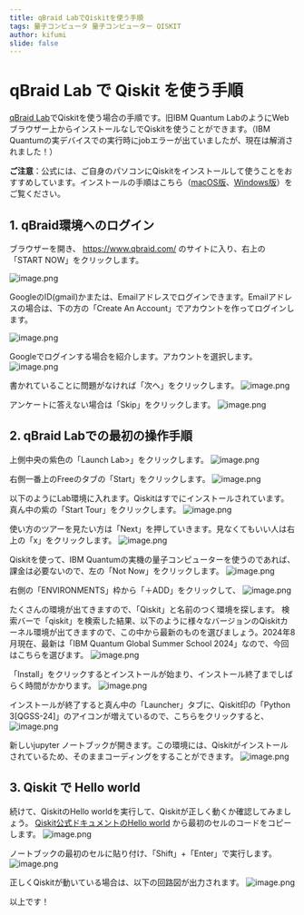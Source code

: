 ```yaml
---
title: qBraid LabでQiskitを使う手順
tags: 量子コンピュータ 量子コンピューター QISKIT
author: kifumi
slide: false
---
```

# qBraid Lab で Qiskit を使う手順
[qBraid Lab](https://www.qbraid.com/)でQiskitを使う場合の手順です。旧IBM Quantum LabのようにWebブラウザー上からインストールなしでQiskitを使うことができます。（IBM Quantumの実デバイスでの実行時にjobエラーが出ていましたが、現在は解消されました！）

**ご注意**：公式には、ご自身のパソコンにQiskitをインストールして使うことをおすすめしています。インストールの手順はこちら（[macOS版](install_mac.md)、[Windows版](install_win.md)）をご覧ください。

## 1. qBraid環境へのログイン
ブラウザーを開き、 https://www.qbraid.com/ のサイトに入り、右上の「START NOW」をクリックします。

![image.png](https://qiita-image-store.s3.ap-northeast-1.amazonaws.com/0/151117/288986d0-f689-802f-6d2e-4479a32a07c9.png)

GoogleのID(gmail)かまたは、Emailアドレスでログインできます。Emailアドレスの場合は、下の方の「Create An Account」でアカウントを作ってログインします。

![image.png](https://qiita-image-store.s3.ap-northeast-1.amazonaws.com/0/151117/d8d9a778-20ca-51be-7445-4cf350e0fc8a.png)

Googleでログインする場合を紹介します。アカウントを選択します。
![image.png](https://qiita-image-store.s3.ap-northeast-1.amazonaws.com/0/151117/26f3e914-586b-043e-5c7d-d0e09715425c.png)

書かれていることに問題がなければ「次へ」をクリックします。
![image.png](https://qiita-image-store.s3.ap-northeast-1.amazonaws.com/0/151117/2c38f21a-f1c1-add9-b40d-830c3cf3b7e9.png)

アンケートに答えない場合は「Skip」をクリックします。
![image.png](https://qiita-image-store.s3.ap-northeast-1.amazonaws.com/0/151117/d3733b37-e4f6-179e-e298-91a22859cbd1.png)


## 2. qBraid Labでの最初の操作手順
上側中央の紫色の「Launch Lab>」をクリックします。
![image.png](https://qiita-image-store.s3.ap-northeast-1.amazonaws.com/0/151117/29799381-b8ad-09f4-ec19-f6e96abc453d.png)

右側一番上のFreeのタブの「Start」をクリックします。
![image.png](https://qiita-image-store.s3.ap-northeast-1.amazonaws.com/0/151117/739bda57-6df6-747c-22ae-6ebdda223adf.png)

以下のようにLab環境に入れます。Qiskitはすでにインストールされています。真ん中の紫の「Start Tour」をクリックします。
![image.png](https://qiita-image-store.s3.ap-northeast-1.amazonaws.com/0/151117/b67cbb25-473d-3b5f-3ebd-0d2ddae89b16.png)


使い方のツアーを見たい方は「Next」を押していきます。見なくてもいい人は右上の「x」をクリックします。
![image.png](https://qiita-image-store.s3.ap-northeast-1.amazonaws.com/0/151117/d39a4eb0-2430-c38e-5d89-7ce53453e5fc.png)

Qiskitを使って、IBM Quantumの実機の量子コンピューターを使うのであれば、課金は必要ないので、左の「Not Now」をクリックします。
![image.png](https://qiita-image-store.s3.ap-northeast-1.amazonaws.com/0/151117/f28e62af-776d-a831-1f78-a9d91e580505.png)

右側の「ENVIRONMENTS」枠から「＋ADD」をクリックして、
![image.png](https://qiita-image-store.s3.ap-northeast-1.amazonaws.com/0/151117/931af54c-092c-678f-4d7d-29f70fb19de6.png)

たくさんの環境が出てきますので、「Qiskit」と名前のつく環境を探します。
検索バーで「qiskit」を検索した結果、以下のように様々なバージョンのQiskitカーネル環境が出てきますので、この中から最新のものを選びましょう。2024年8月現在、最新は「IBM Quantum Global Summer School 2024」なので、今回はこちらを選びます。
![image.png](https://qiita-image-store.s3.ap-northeast-1.amazonaws.com/0/151117/3bc6063c-495f-d3e7-7b9a-9287a22ab1e7.png)

「Install」をクリックするとインストールが始まり、インストール終了までしばらく時間がかかります。
![image.png](https://qiita-image-store.s3.ap-northeast-1.amazonaws.com/0/151117/9db02c64-2342-9fdf-17cb-2b00a8955d1b.png)

インストールが終了すると真ん中の「Launcher」タブに、Qiskit印の「Python 3[QGSS-24]」のアイコンが増えているので、こちらをクリックすると、
![image.png](https://qiita-image-store.s3.ap-northeast-1.amazonaws.com/0/151117/7245d828-3b80-4ec1-4515-81e01dcea8f2.png)

新しいjupyter ノートブックが開きます。この環境には、Qiskitがインストールされているため、そのままコーディングをすることができます。
![image.png](https://qiita-image-store.s3.ap-northeast-1.amazonaws.com/0/151117/b6e31ea8-7a3f-f77e-0ccd-814d6631e994.png)

## 3. Qiskit で Hello world
続けて、QiskitのHello worldを実行して、Qiskitが正しく動くか確認してみましょう。
[Qiskit公式ドキュメントのHello world](https://docs.quantum.ibm.com/start/hello-world) から最初のセルのコードをコピーします。
![image.png](https://qiita-image-store.s3.ap-northeast-1.amazonaws.com/0/151117/2ed9083d-715a-b365-6b0d-6548eb739a14.png)

ノートブックの最初のセルに貼り付け、「Shift」+「Enter」で実行します。
![image.png](https://qiita-image-store.s3.ap-northeast-1.amazonaws.com/0/151117/5a0f0fb5-a95b-7628-18c9-a65930e9fd7b.png)

正しくQiskitが動いている場合は、以下の回路図が出力されます。
![image.png](https://qiita-image-store.s3.ap-northeast-1.amazonaws.com/0/151117/49937210-b757-9638-e800-89f4a042fb3e.png)

以上です！

